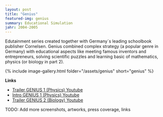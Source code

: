 ```yaml
---
layout: post
title: "Genius"
featured-img: genius
summary: Educational Simulation
jahr: 2004-2005
---
```

Edutainment series created together with Germany´s leading schoolbook publisher Cornelsen. Genius combined complex strategy (a popular genre in Germany) with educational aspects like meeting famous inventors and entrepreneurs, solving scientific puzzles and learning basic of mathematics, physics (or biology in part 2).

{% include image-gallery.html folder="/assets/genius" short="genius" %}

**Links**
* [Trailer GENIUS 1 (Physics) Youtube](https://youtu.be/0R5-3YHv118)
* [Intro   GENIUS 1 (Physics) Youtube](https://youtu.be/FweqCTSGnH8)
* [Trailer GENIUS 2 (Biology) Youtube](https://youtu.be/-8M8CHHdc2Q)


TODO:
Add more screenshots, artworks, press coverage, links
